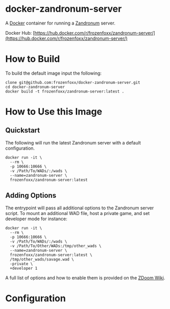 # docker-zandronum-server

A [Docker](https://www.docker.com/) container for running a [Zandronum](https://zandronum.com/) server.

Docker Hub: [https://hub.docker.com/r/frozenfoxx/zandronum-server/](https://hub.docker.com/r/frozenfoxx/zandronum-server/)

# How to Build

To build the default image input the following:

```
clone git@github.com:frozenfoxx/docker-zandronum-server.git
cd docker-zandronum-server
docker build -t frozenfoxx/zandronum-server:latest .
```

# How to Use this Image

## Quickstart

The following will run the latest Zandronum server with a default configuration.

```
docker run -it \
  --rm \
  -p 10666:10666 \
  -v /Path/To/WADs/:/wads \
  --name=zandronum-server \
  frozenfoxx/zandronum-server:latest
```

## Adding Options

The entrypoint will pass all additional options to the Zandronum server script. To mount an additional WAD file, host a private game, and set developer mode for instance:

```
docker run -it \
  --rm \
  -p 10666:10666 \
  -v /Path/To/WADs/:/wads \
  -v /Path/To/Other/WADs:/tmp/other_wads \
  --name=zandronum-server \
  frozenfoxx/zandronum-server:latest \
  /tmp/other_wads/savage.wad \
  -private \
  +developer 1 
```

A full list of options and how to enable them is provided on the [ZDoom Wiki](https://zdoom.org/wiki/Command_line_parameters).

# Configuration

